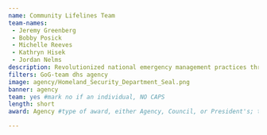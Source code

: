 ```yaml
---
name: Community Lifelines Team
team-names: 
 - Jeremy Greenberg 
 - Bobby Posick 
 - Michelle Reeves 
 - Kathryn Hisek 
 - Jordan Nelms
description: Revolutionized national emergency management practices through the development and release of the Lifeline Toolkit, Incident Stabilization Guide, and the revised National Response Framework.
filters: GoG-team dhs agency
image: agency/Homeland_Security_Department_Seal.png
banner: agency
team: yes #mark no if an individual, NO CAPS 
length: short
award: Agency #type of award, either Agency, Council, or President's; this is case sensitive so make sure to match the options listed exactly. This section generates the format of the card

---
```

